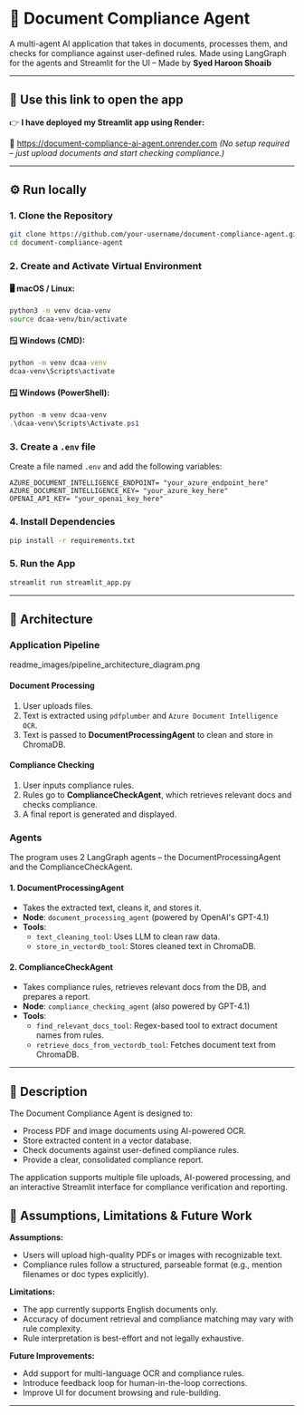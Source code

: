 # 📄 Document Compliance Agent

A multi-agent AI application that takes in documents, processes them, and checks for compliance against user-defined rules. Made using LangGraph for the agents and Streamlit for the UI – Made by **Syed Haroon Shoaib**

---

## 🚀 Use this link to open the app

👉 **I have deployed my Streamlit app using Render:**

🔗 https://document-compliance-ai-agent.onrender.com
*(No setup required – just upload documents and start checking compliance.)*

---

## ⚙️ Run locally

### 1. Clone the Repository

```bash
git clone https://github.com/your-username/document-compliance-agent.git
cd document-compliance-agent
```

### 2. Create and Activate Virtual Environment

#### 🖥 macOS / Linux:

```bash
python3 -m venv dcaa-venv
source dcaa-venv/bin/activate
```

#### 🪟 Windows (CMD):

```cmd
python -m venv dcaa-venv
dcaa-venv\Scripts\activate
```

#### 🪟 Windows (PowerShell):

```powershell
python -m venv dcaa-venv
.\dcaa-venv\Scripts\Activate.ps1
```

### 3. Create a `.env` file 

Create a file named `.env` and add the following variables:

```env
AZURE_DOCUMENT_INTELLIGENCE_ENDPOINT= "your_azure_endpoint_here"
AZURE_DOCUMENT_INTELLIGENCE_KEY= "your_azure_key_here"
OPENAI_API_KEY= "your_openai_key_here"
```

### 4. Install Dependencies

```bash
pip install -r requirements.txt
```

### 5. Run the App

```bash
streamlit run streamlit_app.py
```

---

## 🧠 Architecture

### Application Pipeline

readme_images/pipeline_architecture_diagram.png

#### Document Processing
1. User uploads files.
2. Text is extracted using `pdfplumber` and `Azure Document Intelligence OCR`.
3. Text is passed to **DocumentProcessingAgent** to clean and store in ChromaDB.

#### Compliance Checking
1. User inputs compliance rules.
2. Rules go to **ComplianceCheckAgent**, which retrieves relevant docs and checks compliance.
3. A final report is generated and displayed.

### Agents

The program uses 2 LangGraph agents – the DocumentProcessingAgent and the ComplianceCheckAgent.

#### 1. DocumentProcessingAgent
- Takes the extracted text, cleans it, and stores it.
- **Node**: `document_processing_agent` (powered by OpenAI's GPT-4.1)
- **Tools**:
  - `text_cleaning_tool`: Uses LLM to clean raw data.
  - `store_in_vectordb_tool`: Stores cleaned text in ChromaDB.

#### 2. ComplianceCheckAgent
- Takes compliance rules, retrieves relevant docs from the DB, and prepares a report.
- **Node**: `compliance_checking_agent` (also powered by GPT-4.1)
- **Tools**:
  - `find_relevant_docs_tool`: Regex-based tool to extract document names from rules.
  - `retrieve_docs_from_vectordb_tool`: Fetches document text from ChromaDB.

---

## 📘 Description

The Document Compliance Agent is designed to:
- Process PDF and image documents using AI-powered OCR.
- Store extracted content in a vector database.
- Check documents against user-defined compliance rules.
- Provide a clear, consolidated compliance report.

The application supports multiple file uploads, AI-powered processing, and an interactive Streamlit interface for compliance verification and reporting.

## 🧩 Assumptions, Limitations & Future Work

**Assumptions:**

* Users will upload high-quality PDFs or images with recognizable text.
* Compliance rules follow a structured, parseable format (e.g., mention filenames or doc types explicitly).

**Limitations:**

* The app currently supports English documents only.
* Accuracy of document retrieval and compliance matching may vary with rule complexity.
* Rule interpretation is best-effort and not legally exhaustive.

**Future Improvements:**

* Add support for multi-language OCR and compliance rules.
* Introduce feedback loop for human-in-the-loop corrections.
* Improve UI for document browsing and rule-building.

---
